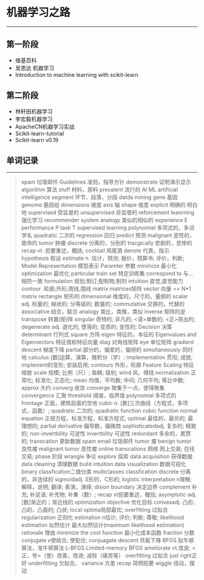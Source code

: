 # 机器学习之路
---
## 第一阶段
- 维基百科
- 吴恩达 机器学习
- Introduction to machine learning with scikit-learn


## 第二阶段
- 林轩田机器学习
- 李宏毅机器学习
- ApacheCN机器学习实战
- Scikit-learn-tutorial
- Scikit-learn v0.19



## 单词记录
----

>spam 垃圾邮件
Guidelines 准则，指导方针
demonstrate 证明演示显示
algorithm 算法
stuff 材料，原料
prevalent 流行的
AI ML artificial intelligence
segment 环节、段落，分段
datda mining
gene 基因
genome 基因组
dimensions 维度
axis 轴
shape 维度
explicit 明确的 明白地
supervised 受监督的
unsupervised 非监督的
reforcement leanrning 强化学习
recommender system
analogy 类似的相似的
experience E performance P task T
supervised learning
polynomial 多项式的，多词学名
quadratic 二次的
regression 回归
predict 预测
malignant 恶性的，致命的
tumor 肿瘤
discrete 分离的，分别的
tracgically 悲剧的，悲惨的
recap vt.	扼要重述，概括;
cocktail 鸡尾酒
denote 代表，指示
hypothesis 假设
estimate n.	估计，预测; 报价，预算书; 评价，判断;
Model Representation 模型表示
Paramter 参数
minimize 最小化
optimization 最优化
particular train set 特定训练集
correspond to 与...相符一致
formulation 规划;制订;配制物,制剂
intuition 直觉,直觉能力
contour .轮廓;外形;周线,围线
matrix matrices矩阵
vector 向量 == N*1 matrix
rectangle 矩形的
dimensional 维度的，尺寸的，量纲的
scalar adj. 标量的; 梯状的; 分等级的; 数量的;
commutative 交换的，代替的
associative 结合，联合
analogy 类比，类推，类似
inverse 矩阵的逆
transpose 转置(矩)阵
singular 奇特的; 非凡的; <语>单数的; <正>突出的;
degenerate adj.	退化的; 堕落的; 变质的; 变性的;
Decision 决策
determinant 行列式
square 方阵
eigen 特征的，本征的
Eigenvalues and Eigenvectors
特征值和特征向量
diag 对角线矩阵
eye 单位矩阵
gradient descent 梯度下降
partial 部分的，偏爱的，偏袒的
simultaneously 同时地
calculus [数]运算，演算，微积分（学）;
implementation 贯彻; 成就; implement的变形; 安装启用;
contours 外形，轮廓
Feature Scaling 特征缩放
scale 规模; 比例（尺）; 鱼鳞; 级别;
wind 风，缠绕
normalization 正常化; 标准化; 正态化;
mean 均值，平均数; 中间; 几何平均; 等比中数;
approx 大约
converg 收敛
converge 聚集于一点，使得聚集
convergence 汇聚
threshold 阈值，临界值
polynomial 多项式的
frontage 正面，建筑前面的空地
cubic n.	[数]三次曲线（方程式，多项式，函数）;
quadratic 二次的;
quadratic function
cubic function
normal equation 正规方程，标准方程，标准方程式;
optimal 最佳的，最优的; 最理想的;
partial derivative 偏导数，偏微商
sophisticatedadj.	复杂的; 精致的;
non-invertbility 可逆性
invertbility 可逆性
redundant 多余的，累赘的; 
transcation 更新数据
spam email 垃圾邮件
tumor 瘤
benign tumor 良性瘤
malignant tumor 恶性瘤
online transcations 网络	网上交易; 在线交易;
phase 阶段
wrangle 争论
explore 探索
data acquisition 获得数据
data cleaning 清理数据
build intuition 
data visualization 数据可视化
binary classfication二值分类
multiclasses classfication
discrete 分离的，非连续的
sigmoidadj.	S形的，C形的;
logistic 
interpretation n理解; 解释，说明; 翻译; 表演，演绎;
dision boundary 决定边界
complement 补充; 补足语; 补充物; 补集（数）;
recap vt扼要重述，概括;
asymptotic adj. [数]渐近的；渐近线的
optimization objective 优化目标
convexadj.	凸形; 凸的，凸面的; 凸状;
local optima局部最优;
overfitting 过拟合
regularization 正则化
estimation n估计; 评价; 判断; 尊敬;
likelihood estimation 似然估计
最大似然估计(maximum likelihood estimation)
rationale 理由
minimize the cost function 最小化成本函数
fraction 分数
conjugate v使结合; 使配合;
conjuagate descent 共轭下降
BFGS 拟牛顿算法，准牛顿算法
L-BFGS Limited-memory BFGS
ameliorate vt.改良; <正，夸>（使）改善，改进; 减轻（痛苦等）
overfitting 过拟合
just right正好
underfitting 欠拟合、
variance 方差
recap 简明扼要
wiggle 扭动，摆动
>